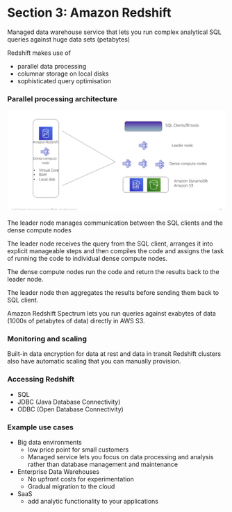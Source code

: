 # Section 3: Amazon Redshift

Managed data warehouse service that lets you run complex analytical SQL queries against huge data sets (petabytes)

Redshift makes use of 
- parallel data processing
- columnar storage on local disks
- sophisticated query optimisation

### Parallel processing architecture

![Redshift's parallel processing architecture](images/redshift_architecture.png)

The leader node manages communication between the SQL clients and the dense compute nodes

The leader node receives the query from the SQL client, arranges it into explicit manageable steps and then compiles the code and assigns the task of running the code to individual dense compute nodes.

The dense compute nodes run the code and return the results back to the leader node.

The leader node then aggregates the results before sending them back to SQL client.

Amazon Redshift Spectrum lets you run queries against exabytes of data (1000s of petabytes of data) directly in AWS S3.

### Monitoring and scaling

Built-in data encryption for data at rest and data in transit
Redshift clusters also have automatic scaling that you can manually provision.

### Accessing Redshift

- SQL
- JDBC (Java Database Connectivity)
- ODBC (Open Database Connectivity)


### Example use cases

- Big data environments
  - low price point for small customers
  - Managed service lets you focus on data processing and analysis rather than database management and maintenance
- Enterprise Data Warehouses
  - No upfront costs for experimentation
  - Gradual migration to the cloud
- SaaS
  - add analytic functionality to your applications


